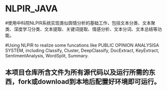 #  NLPIR_JAVA

#使用中科院NLPIR系统实现类似舆情分析的基础工作，包括文本分类、文本聚类、深度学习分类、文本提取、关键词提取、情感分析、文本分词、文本总结等功能。

#Using NLPIR to realize some funcations like PUBLIC OPINION ANALYSISA SYSTEM, including Classify, Cluster, DeepClassify, DocExtract, KeyExtract, SentimentAnalysis, WordSplit, Summary.

## 本项目仓库所含文件为所有源代码以及运行所需的东西，fork或download到本地后配置好环境即可运行。
